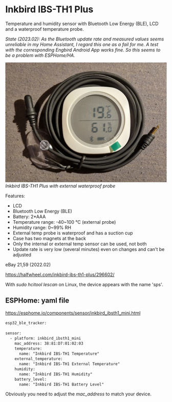 # Inkbird IBS-TH1 Plus

Temperature and humidity sensor with Bluetooth Low Energy (BLE), LCD and a waterproof temperature probe.

*State (2023.02): As the Bluetooth update rate and measured values seems unreliable in my Home Assistant, I regard this one as a fail for me. A test with the corresponding Engbird Android App works fine. So this seems to be a problem with ESPHome/HA.*

![Inkbird IBS-TH1 Plus](images/Inkbird_IBS-TH1_Plus.jpg)
*Inkbird IBS-TH1 Plus with external waterproof probe*

Features:
* LCD
* Bluetooth Low Energy (BLE)
* Battery: 2*AAA
* Temperature range: -40~100 °C (external probe)
* Humidity range: 0~99% RH
* External temp probe is waterproof and has a suction cup
* Case has two magnets at the back
* Only the internal or external temp sensor can be used, not both
* Update rate is very low (several minutes) even on changes and can't be adjusted

eBay 21,59 (2022.02)

https://halfwheel.com/inkbird-ibs-th1-plus/296602/

With *sudo hcitool lescan* on Linux, the device appears with the name 'sps'.

## ESPHome: yaml file

https://esphome.io/components/sensor/inkbird_ibsth1_mini.html

```
esp32_ble_tracker:

sensor:
  - platform: inkbird_ibsth1_mini
    mac_address: 38:81:D7:01:02:03
    temperature:
      name: "Inkbird IBS-TH1 Temperature"
    external_temperature:
      name: "Inkbird IBS-TH1 External Temperature"
    humidity:
      name: "Inkbird IBS-TH1 Humidity"
    battery_level:
      name: "Inkbird IBS-TH1 Battery Level"
```

Obviously you need to adjust the *mac_address* to match your device.
